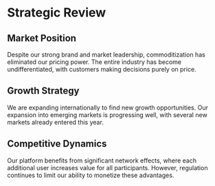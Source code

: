# Strategic Review

## Market Position
Despite our strong brand and market leadership, commoditization has eliminated our pricing power. The entire industry has become undifferentiated, with customers making decisions purely on price.

## Growth Strategy  
We are expanding internationally to find new growth opportunities. Our expansion into emerging markets is progressing well, with several new markets already entered this year.

## Competitive Dynamics
Our platform benefits from significant network effects, where each additional user increases value for all participants. However, regulation continues to limit our ability to monetize these advantages.